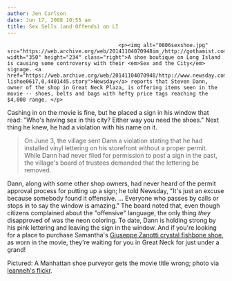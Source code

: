 ```yaml
---
author: Jen Carlson
date: Jun 17, 2008 10:55 am
title: Sex Sells (and Offends) on LI
---
```


	
										<p><img alt="0806sexshoe.jpg" src="https://web.archive.org/web/20141104070948im_/http://gothamist.com/attachments/arts_jen/0806sexshoe.jpg" width="350" height="234" class="right">A shoe boutique on Long Island is causing some controversy with their <em>Sex and the City</em> signage. <a href="https://web.archive.org/web/20141104070948/http://www.newsday.com/news/local/longisland/ny-lishoe0617,0,4401445.story">Newsday</a> reports that Steven Dann, owner of the shop in Great Neck Plaza, is offering items seen in the movie -- shoes, belts and bags with hefty price tags reaching the $4,000 range. </p>

<p>Cashing in on the movie is fine, but he placed a sign in his window that read: &quot;Who&apos;s having sex in this city? Either way you need the shoes.&quot; Next thing he knew, he had a violation with his name on it.</p><blockquote>On June 3, the village sent Dann a violation stating that he had installed vinyl lettering on his storefront without a proper permit. While Dann had never filed for permission to post a sign in the past, the village&apos;s board of trustees demanded that the lettering be removed.</blockquote>Dann, along with some other shop owners, had never heard of the permit approval process for putting up a sign; he told Newsday, &quot;It&apos;s just an excuse because somebody found it offensive. ... Everyone who passes by calls or stops in to say the window is amazing.&quot; The board noted that, even though citizens complained about the &quot;offensive&quot; language, the only thing <em>they</em> disapproved of was the neon coloring. To date, Dann is holding strong by his pink lettering and leaving the sign in the window. And if you&apos;re looking for a place to purchase Samantha&apos;s <a href="https://web.archive.org/web/20141104070948/http://www.imnotobsessed.com/node/45403">Giuseppe Zanotti crystal fishbone shoe</a>, as worn in the movie, they&apos;re waiting for you in Great Neck for just under a grand! <p></p>

<p><span class="photo_caption">Pictured: A Manhattan shoe purveyor gets the movie title wrong; photo via <a href="https://web.archive.org/web/20141104070948/http://www.flickr.com/photos/leannehhuang/2563014495">leanneh&apos;s flickr</a>.</span></p>					
										
									
				